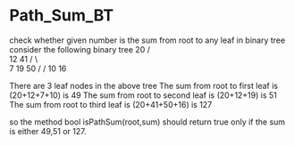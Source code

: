 Path_Sum_BT
===========

check whether given number is the sum from root to any leaf in binary tree
consider the following binary tree
                                            20
                                           /   \
                                         12     41
                                        /  \      \
                                       7    19     50
                                      /            /
                                    10            16
                                    
There are 3 leaf nodes in the above tree
The sum from root to first leaf is (20+12+7+10) is 49
The sum from root to second leaf is (20+12+19) is 51
The sum from root to third leaf is (20+41+50+16) is 127

so the method bool isPathSum(root,sum) should return true only if the sum is either 49,51 or 127.

